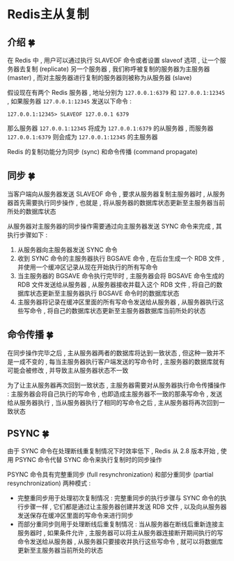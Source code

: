 # Redis主从复制

## 介绍  🍀

在 Redis 中 , 用户可以通过执行 SLAVEOF 命令或者设置 slaveof 选项 , 让一个服务器去复制 (replicate) 另一个服务器 , 我们称呼被复制的服务器为主服务器 (master) , 而对主服务器进行复制的服务器则被称为从服务器 (slave)

假设现在有两个 Redis 服务器 , 地址分别为 `127.0.0.1:6379` 和 `127.0.0.1:12345` , 如果服务器 `127.0.0.1:12345` 发送以下命令 : 

```shell
127.0.0.1:12345> SLAVEOF 127.0.0.1 6379
```

那么服务器 `127.0.0.1:12345` 将成为 `127.0.0.1:6379` 的从服务器 , 而服务器 `127.0.0.1:6379` 则会成为 `127.0.0.1:12345` 的主服务器

Redis 的复制功能分为同步 (sync) 和命令传播 (command propagate)

## 同步  🍀

当客户端向从服务器发送 SLAVEOF 命令 , 要求从服务器复制主服务器时 , 从服务器首先需要执行同步操作 , 也就是 , 将从服务器的数据库状态更新至主服务器当前所处的数据库状态

从服务器对主服务器的同步操作需要通过向主服务器发送 SYNC 命令来完成 , 其执行步骤如下 : 

1. 从服务器向主服务器发送 SYNC 命令
2. 收到 SYNC 命令的主服务器执行 BGSAVE 命令 , 在后台生成一个 RDB 文件 , 并使用一个缓冲区记录从现在开始执行的所有写命令
3. 当主服务器的 BGSAVE 命令执行完毕时 , 主服务器会将 BGSAVE 命令生成的 RDB 文件发送给从服务器 , 从服务器接收并载入这个 RDB 文件 , 将自己的数据库状态更新至主服务器执行 BGSAVE 命令时的数据库状态
4. 主服务器将记录在缓冲区里面的所有写命令发送给从服务器 , 从服务器执行这些写命令 , 将自己的数据库状态更新至主服务器数据库当前所处的状态

## 命令传播  🍀

在同步操作完毕之后 , 主从服务器两者的数据库将达到一致状态 , 但这种一致并不是一成不变的 , 每当主服务器执行客户端发送的写命令时 , 主服务器的数据库就有可能会被修改 , 并导致主从服务器状态不一致

为了让主从服务器再次回到一致状态 , 主服务器需要对从服务器执行命令传播操作 : 主服务器会将自己执行的写命令 , 也即造成主服务器不一致的那条写命令 , 发送给从服务器执行 , 当从服务器执行了相同的写命令之后 , 主从服务器将再次回到一致状态

## PSYNC  🍀

由于 SYNC 命令在处理断线重复制情况下时效率低下 , Redis 从 2.8 版本开始 , 使用 PSYNC 命令代替 SYNC 命令来执行复制时的同步操作

PSYNC 命令具有完整重同步 (full resynchronization) 和部分重同步 (partial resynchronization) 两种模式 : 

- 完整重同步用于处理初次复制情况 : 完整重同步的执行步骤与 SYNC 命令的执行步骤一样 , 它们都是通过让主服务器创建并发送 RDB 文件 , 以及向从服务器发送保存在缓冲区里面的写命令来进行同步
- 而部分重同步则用于处理断线后重复制情况 : 当从服务器在断线后重新连接主服务器时 , 如果条件允许 , 主服务器可以将主从服务器连接断开期间执行的写命令发送给从服务器 , 从服务器只要接收并执行这些写命令 , 就可以将数据库更新至主服务器当前所处的状态

